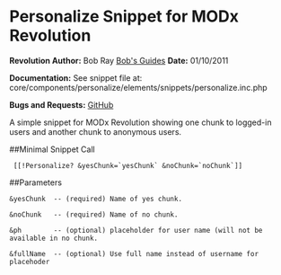 Personalize Snippet for MODx Revolution
=======================================

**Revolution Author:** Bob Ray [Bob's Guides](http://bobsguides.com)
**Date:**   01/10/2011

**Documentation:** See snippet file at:
core/components/personalize/elements/snippets/personalize.inc.php

**Bugs and Requests:** [GitHub](https://github.com/BobRay/Personalize/issues)

A simple snippet for MODx Revolution showing one chunk to logged-in users and
another chunk to anonymous users.

##Minimal Snippet Call


     [[!Personalize? &yesChunk=`yesChunk` &noChunk=`noChunk`]]

##Parameters

    &yesChunk  -- (required) Name of yes chunk.

    &noChunk   -- (required) Name of no chunk.

    &ph        -- (optional) placeholder for user name (will not be available in no chunk.

    &fullName  -- (optional) Use full name instead of username for placehoder

